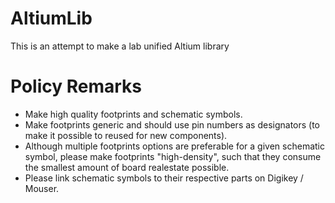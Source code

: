 # AltiumLib

This is an attempt to make a lab unified Altium library

# Policy Remarks
* Make high quality footprints and schematic symbols.
* Make footprints generic and should use pin numbers as designators (to make it possible to reused for new components).
* Although multiple footprints options are preferable for a given schematic symbol, please make footprints "high-density", such that they consume the smallest amount of board realestate possible.
* Please link schematic symbols to their respective parts on Digikey / Mouser.
